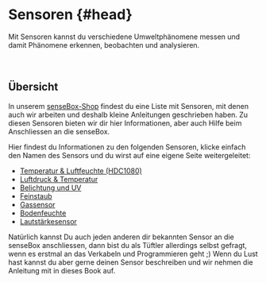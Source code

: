 # Sensoren {#head}
<div class="description">Mit Sensoren kannst du verschiedene Umweltphänomene messen und damit Phänomene erkennen, beobachten und analysieren.</div>

<div class="line">
    <br>
    <br>
</div>

## Übersicht 

In unserem [senseBox-Shop](https://sensebox.kaufen/) findest du eine Liste mit Sensoren, mit denen auch wir arbeiten und deshalb kleine Anleitungen geschrieben haben. Zu diesen Sensoren bieten wir dir hier Informationen, aber auch Hilfe beim Anschliessen an die senseBox. 

Hier findest du Informationen zu den folgenden Sensoren, klicke einfach den Namen des Sensors und du wirst auf eine eigene Seite weitergeleitet:

- [Temperatur & Luftfeuchte (HDC1080)](hdc1080.md)
- [Luftdruck & Temperatur](luftdruck-temperatur.md)
- [Belichtung und UV](belichtung-und-uv.md)
- [Feinstaub](feinstaub.md)
- [Gassensor](gassensor.md)
- [Bodenfeuchte](bodenfeuchte.md)
- [Lautstärkesensor](decibel_meter.md)

Natürlich kannst Du auch jeden anderen dir bekannten Sensor an die senseBox anschliessen, dann bist du als Tüftler allerdings selbst gefragt, wenn es erstmal an das Verkabeln und Programmieren geht ;) Wenn du Lust hast kannst du aber gerne deinen Sensor beschreiben und wir nehmen die Anleitung mit in dieses Book auf.

